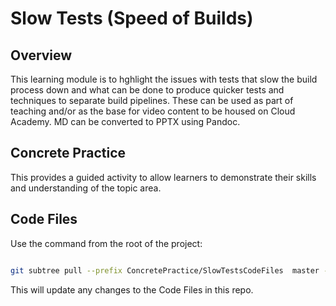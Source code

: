 # Slow Tests (Speed of Builds)

## Overview

This learning module is to hghlight the issues with tests that slow the build process down and what can be done to produce quicker tests and techniques to separate build pipelines.
These can be used as part of teaching and/or as the base for video content to be housed on Cloud Academy.  MD can be converted to PPTX using Pandoc.

## Concrete Practice

This provides a guided activity to allow learners to demonstrate their skills and understanding of the topic area.

## Code Files

Use the command from the root of the project:

```zsh

git subtree pull --prefix ConcretePractice/SlowTestsCodeFiles  master --squash

```

This will update any changes to the Code Files in this repo.
